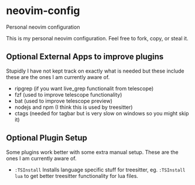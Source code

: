 # neovim-config
Personal neovim configuration  

This is my personal neovim configuration. Feel free to fork, copy, or steal it.

## Optional External Apps to improve plugins

Stupidly I have not kept track on exactly what is needed but these include
these are the ones I am currently aware of.

- ripgrep (if you want live\_grep functionalit from telescope)
- fzf (used to improve telescope functionality)
- bat (used to improve telescope preview)
- nodejs and npm (I think this is used by treesitter)
- ctags (needed for tagbar but is very slow on windows so you might skip it)

## Optional Plugin Setup  

Some plugins work better with some extra manual setup. These are the ones I am
currently aware of.

- `:TSInstall` Installs language specific stuff for treesitter, eg. `:TSInstall lua`
  to get better treesitter functionality for lua files.

